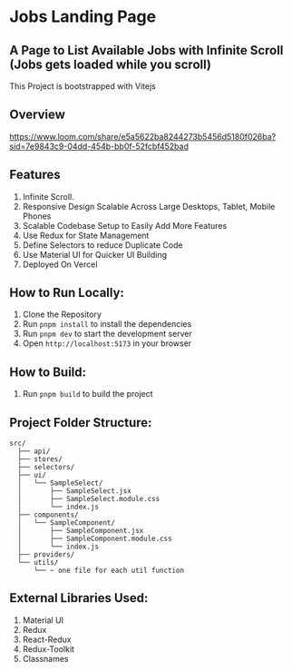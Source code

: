 # Jobs Landing Page
## A Page to List Available Jobs with Infinite Scroll (Jobs gets loaded while you scroll)

This Project is bootstrapped with Vitejs

## Overview
https://www.loom.com/share/e5a5622ba8244273b5456d5180f026ba?sid=7e9843c9-04dd-454b-bb0f-52fcbf452bad

## Features
1. Infinite Scroll.
2. Responsive Design Scalable Across Large Desktops, Tablet, Mobile Phones
3. Scalable Codebase Setup to Easily Add More Features
4. Use Redux for State Management
5. Define Selectors to reduce Duplicate Code
5. Use Material UI for Quicker UI Building
6. Deployed On Vercel

## How to Run Locally:

1. Clone the Repository
2. Run `pnpm install` to install the dependencies
3. Run `pnpm dev` to start the development server
4. Open `http://localhost:5173` in your browser

## How to Build:
1. Run `pnpm build` to build the project

## Project Folder Structure:
```
src/
  ├── api/
  ├── stores/
  ├── selectors/
  ├── ui/
  │   └── SampleSelect/
  │       ├── SampleSelect.jsx
  │       ├── SampleSelect.module.css
  │       └── index.js
  ├── components/
  │   └── SampleComponent/
  │       ├── SampleComponent.jsx
  │       ├── SampleComponent.module.css
  │       └── index.js
  ├── providers/
  └── utils/
      └── ~ one file for each util function
```

## External Libraries Used:
1. Material UI
2. Redux
3. React-Redux
4. Redux-Toolkit
5. Classnames
